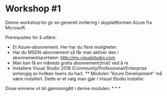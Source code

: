 # Workshop #1

Denne workshop'en gir en generell innføring i skyplattformen Azure fra Microsoft.


Prerequsites for å utføre:
* Et Azure-abonnement. Her har du flere muligheter:
* Har du MSDN-abonnement så får man aktiver den i abonnementsportalen: http://my.visualstudio.com
* Man kan få en måneds gratis abonnement(trial) ved å re
* Installere Visual Studio 2018 (Community/Professional/Enterprise avhengig av hvilken lisens du har).
** Modulen "Azure Development" må være installert. Dette er et valg man gjør i Visual Studio Installer.

Disse emnene vil bli gjennomgått i denne modulen:
*
* 
* 



